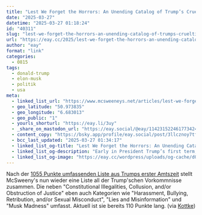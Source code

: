 ```yaml
---
title: "Lest We Forget the Horrors: An Unending Catalog of Trump’s Cruelties, Collusions, Corruptions, and Crimes"
date: "2025-03-27"
datetime: "2025-03-27 01:18:24"
id: "40311"
slug: "lest-we-forget-the-horrors-an-unending-catalog-of-trumps-cruelties-collusions-corruptions-and-crimes"
url: "https://eay.cc/2025/lest-we-forget-the-horrors-an-unending-catalog-of-trumps-cruelties-collusions-corruptions-and-crimes/"
author: "eay"
format: "link"
categories:
  - 0815
tags:
  - donald-trump
  - elon-musk
  - politik
  - usa
meta:
  - linked_list_url: "https://www.mcsweeneys.net/articles/lest-we-forget-the-horrors-an-unending-catalog-of-trumps-cruelties-collusions-corruptions-and-crimes"
  - geo_latitude: "50.973835"
  - geo_longitude: "6.683013"
  - geo_public: "1"
  - yourls_shorturl: "https://eay.li/3uy"
  - _share_on_mastodon_url: "https://eay.social/@eay/114231522461773424"
  - content_copy: "https://bsky.app/profile/eay.social/post/3llcznoy7tf2d"
  - bcc_last_updated: "2025-03-27 01:34:17"
  - linked_list_og-title: "Lest We Forget the Horrors: An Unending Catalog of Trump’s Cruelties, Collusions, Corruptions, ..."
  - linked_list_og-description: "Early in President Trump’s first term, McSweeney’s editors began to catalog the head-spinning number of misdeeds coming from his administration. We..."
  - linked_list_og-image: "https://eay.cc/wordpress/uploads/og-cache/d08c443d1023e63aba9e544a33d5aca7_upload.webp"
---
```


Nach der [1055 Punkte umfassenden Liste aus Trumps erster Amtszeit](https://www.mcsweeneys.net/articles/the-complete-listing-atrocities-1-1-056) stellt McSweeny's nun wieder eine Liste all der Trump'schen Vorkomm­nisse zusammen. Die neben "Constitutional Illegalities, Collusion, and/or Obstruction of Justice" eben auch Kategorien wie "Harassment, Bullying, Retribution, and/or Sexual Misconduct", "Lies and Misinformation" und "Musk Madness" umfasst. Aktuell ist sie bereits 110 Punkte lang. (via [Kottke](https://kottke.org/25/03/0046516-mcsweeneys-is-documenting))
